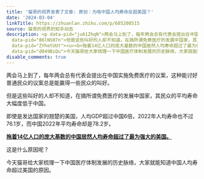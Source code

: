 ```yaml
---
title: '猫哥的视界发表了文章: 原创：为啥中国人均寿命反超美国？'
date: '2024-03-04'
linkTitle: https://zhuanlan.zhihu.com/p/685208515
source: 猫哥的视界的知乎动态
description: <p data-pid="ju61ZhqN">两会马上到了，每年两会总有代表会提出在中国实施免费医疗的议案，这种能讨好普通民众的议案总是能赢得一些民众的叫好。</p><p
  data-pid="86lNS07n">但是这些叫好的人却不知道，在搞所谓免费医疗的发展中国家，其民众的平均寿命大幅度低于中国。</p><p data-pid="-LlBgISY">即使是发达国家的翘楚的美国，人均GDP超过中国6倍，2022年人均寿命也不过76.1岁，而中国2022年平均寿命却是78.2岁。</p><p
  data-pid="ZYhetUUt"><u><b>拖着14亿人口的庞大基数的中国居然人均寿命超过了最为强大的美国。</b></u></p><p data-pid="CgAQSECn">这是什么原因呢？</p><p
  data-pid="d049BiQu">今天猫哥给大家梳理一下中国医疗体制发展的历史脉络，大家就能知道中国人均寿命超过美国的原因。</p><p ...
disable_comments: true
---
```

<p data-pid="ju61ZhqN">两会马上到了，每年两会总有代表会提出在中国实施免费医疗的议案，这种能讨好普通民众的议案总是能赢得一些民众的叫好。</p><p data-pid="86lNS07n">但是这些叫好的人却不知道，在搞所谓免费医疗的发展中国家，其民众的平均寿命大幅度低于中国。</p><p data-pid="-LlBgISY">即使是发达国家的翘楚的美国，人均GDP超过中国6倍，2022年人均寿命也不过76.1岁，而中国2022年平均寿命却是78.2岁。</p><p data-pid="ZYhetUUt"><u><b>拖着14亿人口的庞大基数的中国居然人均寿命超过了最为强大的美国。</b></u></p><p data-pid="CgAQSECn">这是什么原因呢？</p><p data-pid="d049BiQu">今天猫哥给大家梳理一下中国医疗体制发展的历史脉络，大家就能知道中国人均寿命超过美国的原因。</p><p ...